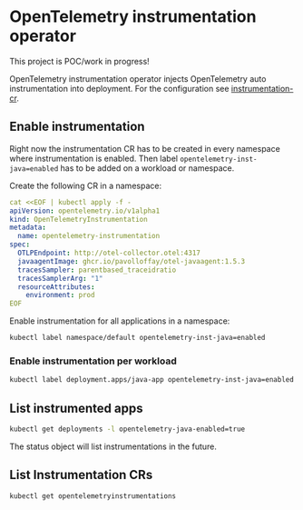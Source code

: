 # OpenTelemetry instrumentation operator

This project is POC/work in progress!

OpenTelemetry instrumentation operator injects OpenTelemetry auto instrumentation into deployment.
For the configuration see [instrumentation-cr](./examples/04-instrumentation.yaml).

## Enable instrumentation

Right now the instrumentation CR has to be created in every namespace where instrumentation is enabled.
Then label `opentelemetry-inst-java=enabled` has to be added on a workload or namespace.

Create the following CR in a namespace:

```yaml
cat <<EOF | kubectl apply -f -
apiVersion: opentelemetry.io/v1alpha1
kind: OpenTelemetryInstrumentation
metadata:
  name: opentelemetry-instrumentation
spec:
  OTLPEndpoint: http://otel-collector.otel:4317
  javaagentImage: ghcr.io/pavolloffay/otel-javaagent:1.5.3
  tracesSampler: parentbased_traceidratio
  tracesSamplerArg: "1"
  resourceAttributes:
    environment: prod
EOF
```

Enable instrumentation for all applications in a namespace:

```bash
kubectl label namespace/default opentelemetry-inst-java=enabled
```

### Enable instrumentation per workload

```bash
kubectl label deployment.apps/java-app opentelemetry-inst-java=enabled
```

## List instrumented apps

```bash
kubectl get deployments -l opentelemetry-java-enabled=true
```

The status object will list instrumentations in the future.

## List Instrumentation CRs

```bash
kubectl get opentelemetryinstrumentations 
```
